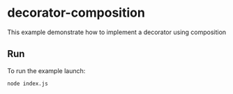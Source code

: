 # decorator-composition

This example demonstrate how to implement a decorator using composition

## Run

To run the example launch:

```bash
node index.js
```
